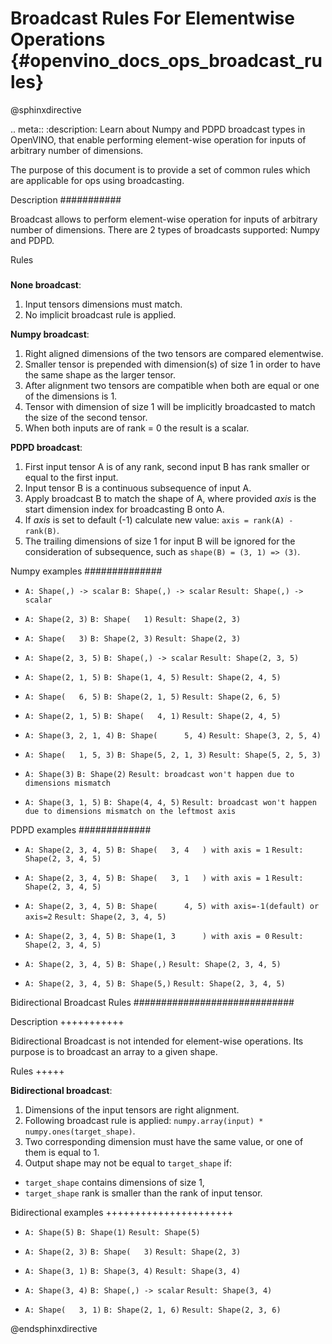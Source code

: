 # Broadcast Rules For Elementwise Operations {#openvino_docs_ops_broadcast_rules}

@sphinxdirective

.. meta::
  :description: Learn about Numpy and PDPD broadcast types in OpenVINO, that 
                enable performing element-wise operation for inputs of arbitrary 
                number of dimensions.

The purpose of this document is to provide a set of common rules which are applicable for ops using broadcasting.

Description
###########

Broadcast allows to perform element-wise operation for inputs of arbitrary number of dimensions. There are 2 types of broadcasts supported: Numpy and PDPD.

Rules
#####

**None broadcast**:
1. Input tensors dimensions must match.
2. No implicit broadcast rule is applied.

**Numpy broadcast**:
1. Right aligned dimensions of the two tensors are compared elementwise.
2. Smaller tensor is prepended with dimension(s) of size 1 in order to have the same shape as the larger tensor.
3. After alignment two tensors are compatible when both are equal or one of the dimensions is 1.
4. Tensor with dimension of size 1 will be implicitly broadcasted to match the size of the second tensor.
5. When both inputs are of rank = 0 the result is a scalar.

**PDPD broadcast**:
1. First input tensor A is of any rank, second input B has rank smaller or equal to the first input.
2. Input tensor B is a continuous subsequence of input A.
3. Apply broadcast B to match the shape of A, where provided *axis* is the start dimension index for broadcasting B onto A.
4. If *axis* is set to default (-1) calculate new value: ``axis = rank(A) - rank(B)``.
5. The trailing dimensions of size 1 for input B will be ignored for the consideration of subsequence, such as ``shape(B) = (3, 1) => (3)``.

Numpy examples
##############

* ``A: Shape(,) -> scalar`` 
  ``B: Shape(,) -> scalar`` 
  ``Result: Shape(,) -> scalar``

* ``A: Shape(2, 3)`` 
  ``B: Shape(   1)`` 
  ``Result: Shape(2, 3)``

* ``A: Shape(   3)`` 
  ``B: Shape(2, 3)`` 
  ``Result: Shape(2, 3)``

* ``A: Shape(2, 3, 5)`` 
  ``B: Shape(,) -> scalar`` 
  ``Result: Shape(2, 3, 5)``

* ``A: Shape(2, 1, 5)`` 
  ``B: Shape(1, 4, 5)``
  ``Result: Shape(2, 4, 5)``

* ``A: Shape(   6, 5)`` 
  ``B: Shape(2, 1, 5)`` 
  ``Result: Shape(2, 6, 5)``

* ``A: Shape(2, 1, 5)`` 
  ``B: Shape(   4, 1)`` 
  ``Result: Shape(2, 4, 5)`` 

* ``A: Shape(3, 2, 1, 4)`` 
  ``B: Shape(      5, 4)`` 
  ``Result: Shape(3, 2, 5, 4)``

* ``A: Shape(   1, 5, 3)`` 
  ``B: Shape(5, 2, 1, 3)`` 
  ``Result: Shape(5, 2, 5, 3)``

* ``A: Shape(3)`` 
  ``B: Shape(2)`` 
  ``Result: broadcast won't happen due to dimensions mismatch``

* ``A: Shape(3, 1, 5)`` 
  ``B: Shape(4, 4, 5)`` 
  ``Result: broadcast won't happen due to dimensions mismatch on the leftmost axis``

PDPD examples
#############

* ``A: Shape(2, 3, 4, 5)`` 
  ``B: Shape(   3, 4   ) with axis = 1`` 
  ``Result: Shape(2, 3, 4, 5)``

* ``A: Shape(2, 3, 4, 5)`` 
  ``B: Shape(   3, 1   ) with axis = 1`` 
  ``Result: Shape(2, 3, 4, 5)``

* ``A: Shape(2, 3, 4, 5)`` 
  ``B: Shape(      4, 5) with axis=-1(default) or axis=2`` 
  ``Result: Shape(2, 3, 4, 5)``

* ``A: Shape(2, 3, 4, 5)`` 
  ``B: Shape(1, 3      ) with axis = 0`` 
  ``Result: Shape(2, 3, 4, 5)``

* ``A: Shape(2, 3, 4, 5)`` 
  ``B: Shape(,)`` 
  ``Result: Shape(2, 3, 4, 5)`` 

* ``A: Shape(2, 3, 4, 5)`` 
  ``B: Shape(5,)`` 
  ``Result: Shape(2, 3, 4, 5)``

Bidirectional Broadcast Rules 
#############################

Description
+++++++++++

Bidirectional Broadcast is not intended for element-wise operations. Its purpose is to broadcast an array to a given shape.

Rules
+++++

**Bidirectional broadcast**:

1. Dimensions of the input tensors are right alignment.
2. Following broadcast rule is applied: ``numpy.array(input) * numpy.ones(target_shape)``.
3. Two corresponding dimension must have the same value, or one of them is equal to 1.
4. Output shape may not be equal to ``target_shape`` if:

* ``target_shape`` contains dimensions of size 1,
* ``target_shape`` rank is smaller than the rank of input tensor.

Bidirectional examples
++++++++++++++++++++++

* ``A: Shape(5)`` 
  ``B: Shape(1)`` 
  ``Result: Shape(5)``

* ``A: Shape(2, 3)`` 
  ``B: Shape(   3)`` 
  ``Result: Shape(2, 3)``

* ``A: Shape(3, 1)`` 
  ``B: Shape(3, 4)`` 
  ``Result: Shape(3, 4)``

* ``A: Shape(3, 4)`` 
  ``B: Shape(,) -> scalar`` 
  ``Result: Shape(3, 4)``

* ``A: Shape(   3, 1)`` 
  ``B: Shape(2, 1, 6)`` 
  ``Result: Shape(2, 3, 6)``

@endsphinxdirective
